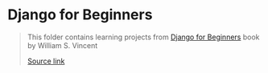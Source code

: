 # Django for Beginners

> This folder contains learning projects from [Django for Beginners](https://djangoforbeginners.com/) 
> book by William S. Vincent
> 
> [Source link](https://github.com/wsvincent/djangoforbeginners)